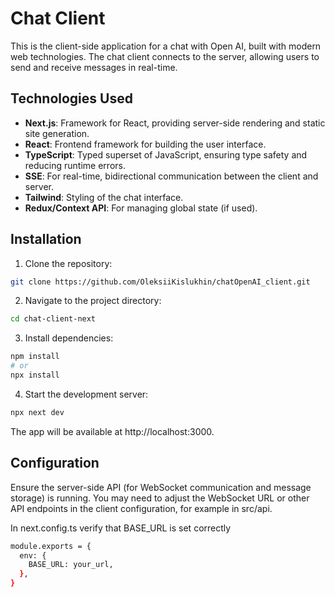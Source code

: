 # Chat Client

This is the client-side application for a chat with Open AI, built with modern web technologies. The chat client connects to the server, allowing users to send and receive messages in real-time.

## Technologies Used

- **Next.js**: Framework for React, providing server-side rendering and static site generation.
- **React**: Frontend framework for building the user interface.
- **TypeScript**: Typed superset of JavaScript, ensuring type safety and reducing runtime errors.
- **SSE**: For real-time, bidirectional communication between the client and server.
- **Tailwind**: Styling of the chat interface.
- **Redux/Context API**: For managing global state (if used).
  
## Installation

1. Clone the repository:

  ```bash
  git clone https://github.com/OleksiiKislukhin/chatOpenAI_client.git
  ```

2. Navigate to the project directory:

  ```bash
  cd chat-client-next
  ```

3. Install dependencies:

  ```bash
  npm install
  # or 
  npx install
  ```

4. Start the development server:
  ```bash
  npx next dev
  ```
The app will be available at http://localhost:3000.

## Configuration

Ensure the server-side API (for WebSocket communication and message storage) is running. You may need to adjust the WebSocket URL or other API endpoints in the client configuration, for example in src/api.

In next.config.ts verify that BASE_URL is set correctly

```bash
module.exports = {
  env: {
    BASE_URL: your_url,
  },
}
```